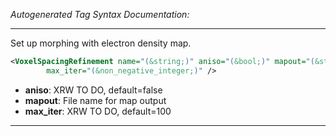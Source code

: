 _Autogenerated Tag Syntax Documentation:_

---
Set up morphing with electron density map.

```xml
<VoxelSpacingRefinement name="(&string;)" aniso="(&bool;)" mapout="(&string;)"
        max_iter="(&non_negative_integer;)" />
```

-   **aniso**: XRW TO DO, default=false
-   **mapout**: File name for map output
-   **max_iter**: XRW TO DO, default=100

---
